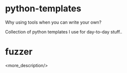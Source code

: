 # python-templates
Why using tools when you can write your own?

Collection of python templates I use for day-to-day stuff.. 

# fuzzer
<more_description/>
